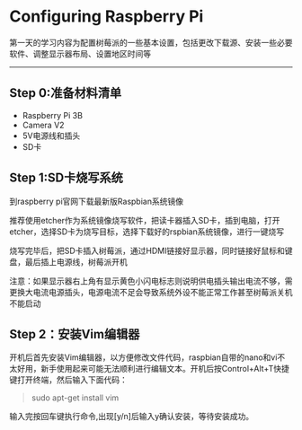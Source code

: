 # Configuring Raspberry Pi

第一天的学习内容为配置树莓派的一些基本设置，包括更改下载源、安装一些必要软件、调整显示器布局、设置地区时间等
***
## Step 0:准备材料清单
- Raspberry Pi 3B
- Camera V2
- 5V电源线和插头
- SD卡

## Step 1:SD卡烧写系统
到raspberry pi官网下载最新版Raspbian系统镜像

推荐使用etcher作为系统镜像烧写软件，把读卡器插入SD卡，插到电脑，打开etcher，选择SD卡为烧写目标，选择下载好的rspbian系统镜像，进行一键烧写

烧写完毕后，把SD卡插入树莓派，通过HDMI链接好显示器，同时链接好鼠标和键盘，最后插上电源线，树莓派开机

注意：如果显示器右上角有显示黄色小闪电标志则说明供电插头输出电流不够，需更换大电流电源插头，电源电流不足会导致系统外设不能正常工作甚至树莓派关机不能启动

## Step 2：安装Vim编辑器
开机后首先安装Vim编辑器，以方便修改文件代码，raspbian自带的nano和vi不太好用，新手使用起来可能无法顺利进行编辑文本。开机后按Control+Alt+T快捷键打开终端，然后输入下面代码：
>sudo apt-get install vim

输入完按回车键执行命令,出现[y/n]后输入y确认安装，等待安装成功。

